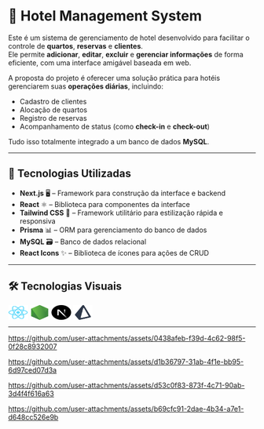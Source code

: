 # 🏨 Hotel Management System

Este é um sistema de gerenciamento de hotel desenvolvido para facilitar o controle de **quartos**, **reservas** e **clientes**.  
Ele permite **adicionar**, **editar**, **excluir** e **gerenciar informações** de forma eficiente, com uma interface amigável baseada em web.

A proposta do projeto é oferecer uma solução prática para hotéis gerenciarem suas **operações diárias**, incluindo:

- Cadastro de clientes
- Alocação de quartos
- Registro de reservas
- Acompanhamento de status (como **check-in** e **check-out**)

Tudo isso totalmente integrado a um banco de dados **MySQL**.  

---

## 🚀 Tecnologias Utilizadas

- **Next.js** 🖥️ – Framework para construção da interface e backend
- **React** ⚛️ – Biblioteca para componentes da interface
- **Tailwind CSS** 🎨 – Framework utilitário para estilização rápida e responsiva
- **Prisma** 📊 – ORM para gerenciamento do banco de dados
- **MySQL** 🗃️ – Banco de dados relacional
- **React Icons** ✨ – Biblioteca de ícones para ações de CRUD

---

## 🛠️ Tecnologias Visuais

<div style="display: inline_block">
  <img align="center" alt="Gabriel-React" height="30" width="40" src="https://raw.githubusercontent.com/devicons/devicon/master/icons/react/react-original.svg">
  <img align="center" alt="Gabriel-Node" height="30" width="40" src="https://raw.githubusercontent.com/devicons/devicon/master/icons/nodejs/nodejs-original.svg">
  <img align="center" alt="Gabriel-Next" height="30" width="40" src="https://raw.githubusercontent.com/devicons/devicon/master/icons/nextjs/nextjs-original.svg">
  <img align="center" alt="Gabriel-Prisma" height="30" width="40" src="https://raw.githubusercontent.com/devicons/devicon/master/icons/prisma/prisma-original.svg">
</div>

<hr/>
 
https://github.com/user-attachments/assets/0438afeb-f39d-4c62-98f5-0f28c8932007



https://github.com/user-attachments/assets/d1b36797-31ab-4f1e-bb95-6d97ced07d3a



https://github.com/user-attachments/assets/d53c0f83-873f-4c71-90ab-3d4f4f616a63



https://github.com/user-attachments/assets/b69cfc91-2dae-4b34-a7e1-d648cc526e9b



